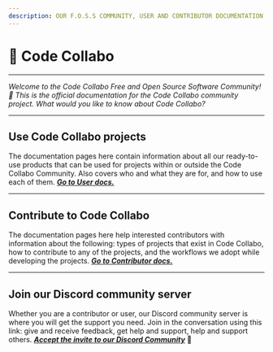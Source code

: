 ```yaml
---
description: OUR F.O.S.S COMMUNITY, USER AND CONTRIBUTOR DOCUMENTATION
---
```


# 👋 Code Collabo

***

_Welcome to the Code Collabo Free and Open Source Software Community! 🙌 This is the official documentation for the Code Collabo community project. What would you like to know about Code Collabo?_

***

## Use Code Collabo projects

The documentation pages here contain information about all our ready-to-use products that can be used for projects within or outside the Code Collabo Community. Also covers who and what they are for, and how to use each of them. [_**Go to User docs.**_](https://code-collabo.gitbook.io/users/)

***

## Contribute to Code Collabo

The documentation pages here help interested contributors with information about the following: types of projects that exist in Code Collabo, how to contribute to any of the projects, and the workflows we adopt while developing the projects. [_**Go to Contributor docs.**_](https://code-collabo.gitbook.io/collabo-contributor/)

***

## Join our Discord community server

Whether you are a contributor or user, our Discord community server is where you will get the support you need. Join in the conversation using this link: give and receive feedback, get help and support, help and support others. [_**Accept the invite to our Discord Community**_](https://discord.gg/aq7MZBAGYM) 🤝
